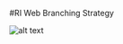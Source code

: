 #RI Web Branching Strategy

![alt text](https://drive.google.com/file/d/1e6vONBGz_rV-XAODlcpwuF4PCZ3KcRHo/view?usp=sharing)
